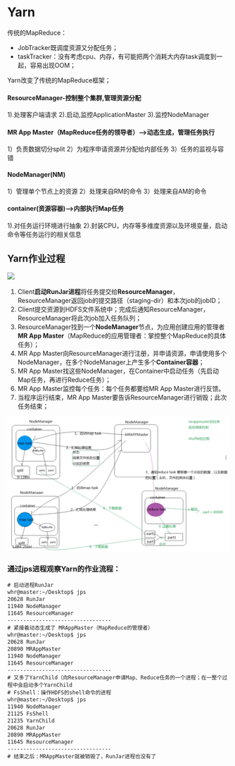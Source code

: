 # Yarn

传统的MapReduce：

- JobTracker既调度资源又分配任务；
- taskTracker：没有考虑cpu、内存，有可能把两个消耗大内存task调度到一起，容易出现OOM；

Yarn改变了传统的MapReduce框架；

#### ResourceManager-控制整个集群,管理资源分配

1).处理客户端请求
2).启动,监控ApplicationMaster
3).监控NodeManager

#### MR App Master（MapReduce任务的领导者）-->动态生成，管理任务执行

1）负责数据切分split
2）为程序申请资源并分配给内部任务
3）任务的监视与容错

#### NodeManager(NM)

1）管理单个节点上的资源
2）处理来自RM的命令
3）处理来自AM的命令

#### container(资源容器)-->内部执行Map任务

1).对任务运行环境进行抽象
2).封装CPU，内存等多维度资源以及环境变量，启动命令等任务运行的相关信息

## Yarn作业过程

![](/home/whr/Desktop/notes/Hadoop_notes/image/yarn1.png)



1. Client**启动RunJar进程**将任务提交给**ResourceManager**，ResourceManager返回job的提交路径（staging-dir）和本次job的jobID；
2. Client提交资源到HDFS文件系统中；完成后通知ResourceManager，ResourceManager将此次job加入任务队列；
3. ResourceManager找到一个**NodeManager**节点，为应用创建应用的管理者**MR App Master**（MapReduce的应用管理者：掌控整个MapReduce的具体任务）；
4. MR App Master向ResourceManager进行注册，并申请资源，申请使用多个NodeManager，在多个NodeManager上产生多个**Container容器**；
5. MR App Master找这些NodeManager，在Container中启动任务（先启动Map任务，再进行Reduce任务）；
7. MR App Master监控每个任务：每个任务都要给MR App Master进行反馈。
8. 当程序运行结束，MR App Master要告诉ResourceManager进行销毁；此次任务结束；

![](./image/yarnshuffle.png)

### 通过jps进程观察Yarn的作业流程：

```shell
# 启动进程RunJar
whr@master:~/Desktop$ jps
20628 RunJar
11940 NodeManager
11645 ResourceManager
---------------------------------
# 紧接着动态生成了 MRAppMaster（MapReduce的管理者）
whr@master:~/Desktop$ jps
20628 RunJar
20890 MRAppMaster
11940 NodeManager
11645 ResourceManager
---------------------------------
# 又多了YarnChild（向ResourceManager申请Map、Reduce任务的一个进程；在一整个过程中会启动多个YarnChild
# FsShell：操作HDFS的shell命令的进程
whr@master:~/Desktop$ jps
11940 NodeManager
21125 FsShell
21235 YarnChild
20628 RunJar
20890 MRAppMaster
11645 ResourceManager
---------------------------------
# 结束之后：MRAppMaster就被销毁了，RunJar进程也没有了
```


